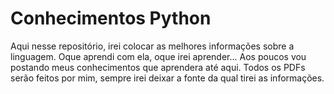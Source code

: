 # Conhecimentos Python
Aqui nesse repositório, irei colocar as melhores informações sobre a linguagem.
Oque aprendi com ela, oque irei aprender... Aos poucos vou postando meus conhecimentos que aprendera até aqui.
Todos os PDFs serão feitos por mim, sempre irei deixar a fonte da qual tirei as informações.

